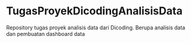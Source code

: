 # TugasProyekDicodingAnalisisData
Repository tugas proyek analisis data dari Dicoding. Berupa analisis data dan pembuatan dashboard data
